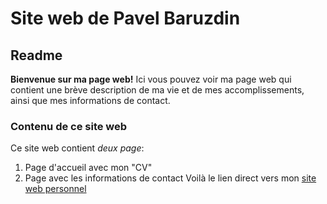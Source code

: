 # Site web de Pavel Baruzdin
## Readme
**Bienvenue sur ma page web!**
Ici vous pouvez voir ma page web qui contient une brève description de ma vie et de mes accomplissements, ainsi que mes informations de contact.
### Contenu de ce site web
Ce site web contient *deux page*:
1. Page d'accueil avec mon "CV"
2. Page avec les informations de contact
Voilà le lien direct vers mon [site web personnel](https://pavelbaruzdin.github.io)
